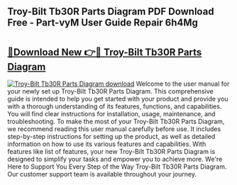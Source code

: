 ## Troy-Bilt Tb30R Parts Diagram PDF Download Free - Part-vyM User Guide Repair 6h4Mg

# <h2><a href="http://dfhq38x.blite.top/?on=Troy-Bilt+Tb30R+Parts+Diagram">🔗Download New 👉🔴 Troy-Bilt Tb30R Parts Diagram</a></h2>

[![Troy-Bilt Tb30R Parts Diagram download](https://i.imgur.com/lujVjoI.png)](http://dfhq38x.blite.top/?on=Troy-Bilt+Tb30R+Parts+Diagram)
Welcome to the user manual for your newly set up Troy-Bilt Tb30R Parts Diagram. This comprehensive guide is intended to help you get started with your product and provide you with a thorough understanding of its features, functions, and capabilities. You will find clear instructions for installation, usage, maintenance, and troubleshooting. To make the most of your Troy-Bilt Tb30R Parts Diagram, we recommend reading this user manual carefully before use. It includes step-by-step instructions for setting up the product, as well as detailed information on how to use its various features and capabilities. With features like list of features, your new Troy-Bilt Tb30R Parts Diagram is designed to simplify your tasks and empower you to achieve more. We're Here to Support You Every Step of the Way Troy-Bilt Tb30R Parts Diagram. Our customer support team is available throughout your journey.
